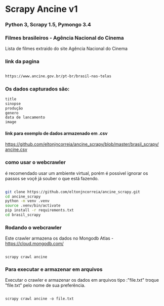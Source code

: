 # Scrapy Ancine v1
### Python 3, Scrapy 1.5, Pymongo 3.4

### Filmes brasileiros - Agência Nacional do Cinema
Lista de filmes extraido do site Agência Nacional do Cinema

### link da pagina

```bash

https://www.ancine.gov.br/pt-br/brasil-nas-telas

```

### Os dados capturados são:

```bash
title
sinopse
produção
genero
data de lancamento
image
```

#### link para exemplo de dados armazenado em .csv

https://github.com/eltonjncorreia/ancine_scrapy/blob/master/brasil_scrapy/ancine.csv


### como usar o webcrawler

é recomendado usar um ambiente virtual, porém é possivel
ignorar os passos se voçê já souber o que está fazendo.

```bash

git clone https://github.com/eltonjncorreia/ancine_scrapy.git
cd ancine_scrapy
python -m venv .venv
source .venv/bin/activate
pip install -r requirements.txt
cd brasil_scrapy

```

### Rodando o webcrawler

Este crawler armazena os dados no Mongodb Atlas - https://cloud.mongodb.com/

```console

scrapy crawl ancine

```

### Para executar e armazenar em arquivos

Executar o crawler e armazenar os dados em arquivos tipo :"file.txt"
troque "file.txt" pelo nome de sua preferência.


```console

scrapy crawl ancine -o file.txt

```

